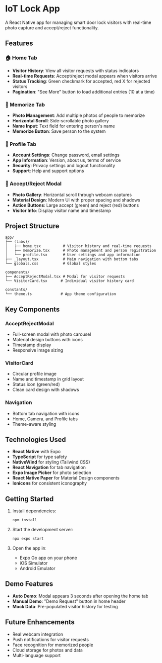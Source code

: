 # IoT Lock App

A React Native app for managing smart door lock visitors with real-time photo capture and accept/reject functionality.

## Features

### 🏠 Home Tab
- **Visitor History**: View all visitor requests with status indicators
- **Real-time Requests**: Accept/reject modal appears when visitors arrive
- **Status Tracking**: Green checkmark for accepted, red X for rejected visitors
- **Pagination**: "See More" button to load additional entries (10 at a time)

### 📸 Memorize Tab
- **Photo Management**: Add multiple photos of people to memorize
- **Horizontal Scroll**: Side-scrollable photo gallery
- **Name Input**: Text field for entering person's name
- **Memorize Button**: Save person to the system

### 👤 Profile Tab
- **Account Settings**: Change password, email settings
- **App Information**: Version, about us, terms of service
- **Security**: Privacy settings and logout functionality
- **Support**: Help and support options

### 🚪 Accept/Reject Modal
- **Photo Gallery**: Horizontal scroll through webcam captures
- **Material Design**: Modern UI with proper spacing and shadows
- **Action Buttons**: Large accept (green) and reject (red) buttons
- **Visitor Info**: Display visitor name and timestamp

## Project Structure

```
app/
├── (tabs)/
│   ├── home.tsx          # Visitor history and real-time requests
│   ├── memorize.tsx      # Photo management and person registration
│   └── profile.tsx       # User settings and app information
├── _layout.tsx           # Main navigation with bottom tabs
└── globals.css           # Global styles

components/
├── AcceptRejectModal.tsx # Modal for visitor requests
└── VisitorCard.tsx      # Individual visitor history card

constants/
└── theme.ts             # App theme configuration
```

## Key Components

### AcceptRejectModal
- Full-screen modal with photo carousel
- Material design buttons with icons
- Timestamp display
- Responsive image sizing

### VisitorCard
- Circular profile image
- Name and timestamp in grid layout
- Status icon (green/red)
- Clean card design with shadows

### Navigation
- Bottom tab navigation with icons
- Home, Camera, and Profile tabs
- Theme-aware styling

## Technologies Used

- **React Native** with Expo
- **TypeScript** for type safety
- **NativeWind** for styling (Tailwind CSS)
- **React Navigation** for tab navigation
- **Expo Image Picker** for photo selection
- **React Native Paper** for Material Design components
- **Ionicons** for consistent iconography

## Getting Started

1. Install dependencies:
   ```bash
   npm install
   ```

2. Start the development server:
   ```bash
   npx expo start
   ```

3. Open the app in:
   - Expo Go app on your phone
   - iOS Simulator
   - Android Emulator

## Demo Features

- **Auto Demo**: Modal appears 3 seconds after opening the home tab
- **Manual Demo**: "Demo Request" button in home header
- **Mock Data**: Pre-populated visitor history for testing

## Future Enhancements

- Real webcam integration
- Push notifications for visitor requests
- Face recognition for memorized people
- Cloud storage for photos and data
- Multi-language support